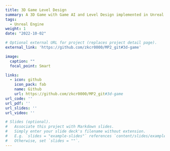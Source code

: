 ```yaml
---
title: 3D Game Level Design
summary: A 3D Game with Game AI and Level Design implemented in Unreal Engine using Blueprint. See github page for details.
tags:
  - Unreal Engine
weight: 1
date: "2022-10-02"

# Optional external URL for project (replaces project detail page).
external_link: 'https://github.com/zkcr0000/MP2_git#3d-game'

image:
  caption: ""
  focal_point: Smart

links:
  - icon: github
    icon_pack: fab
    name: Github
    url: https://github.com/zkcr0000/MP2_git#3d-game
url_code: ''
url_pdf: ''
url_slides: ''
url_video: ''

# Slides (optional).
#   Associate this project with Markdown slides.
#   Simply enter your slide deck's filename without extension.
#   E.g. `slides = "example-slides"` references `content/slides/example-slides.md`.
#   Otherwise, set `slides = ""`.
---
```




